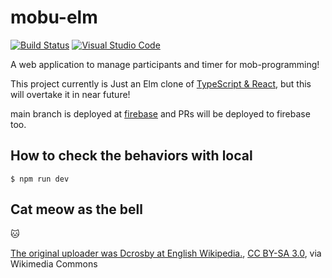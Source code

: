 # mobu-elm

[![Build Status](https://github.com/kachick/mobu-elm/actions/workflows/test.yml/badge.svg?branch=main)](https://github.com/kachick/mobu-elm/actions/workflows/test.yml/?branch=main)
[![Visual Studio Code](https://img.shields.io/badge/Visual%20Studio%20Code-0078d7.svg?style=for-the-badge&logo=visual-studio-code&logoColor=white)](https://github.dev/kachick/mobu-elm)

A web application to manage participants and timer for mob-programming!

This project currently is Just an Elm clone of [TypeScript & React](https://github.com/mobu-of-the-world/mobu), but this will overtake it in near future!

main branch is deployed at [firebase](https://mobu-elm.web.app/) and PRs will be deployed to firebase too.

## How to check the behaviors with local

```console
$ npm run dev
```

## Cat meow as the bell

:cat:

<a href="https://commons.wikimedia.org/wiki/File:Meow.ogg">The original uploader was Dcrosby at English Wikipedia.</a>, <a href="http://creativecommons.org/licenses/by-sa/3.0/">CC BY-SA 3.0</a>, via Wikimedia Commons
